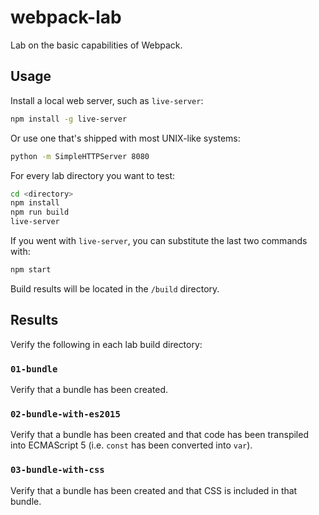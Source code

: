 # webpack-lab

Lab on the basic capabilities of Webpack.

## Usage

Install a local web server, such as `live-server`:

```sh
npm install -g live-server
```

Or use one that's shipped with most UNIX-like systems:

```sh
python -m SimpleHTTPServer 8080
```

For every lab directory you want to test:

```sh
cd <directory>
npm install
npm run build
live-server
```

If you went with `live-server`, you can substitute the last two commands with:

```sh
npm start
```

Build results will be located in the `/build` directory.

## Results

Verify the following in each lab build directory:

### `01-bundle`

Verify that a bundle has been created.

### `02-bundle-with-es2015`

Verify that a bundle has been created and that code has been transpiled into
ECMAScript 5 (i.e. `const` has been converted into `var`).

### `03-bundle-with-css`

Verify that a bundle has been created and that CSS is included in that bundle.
